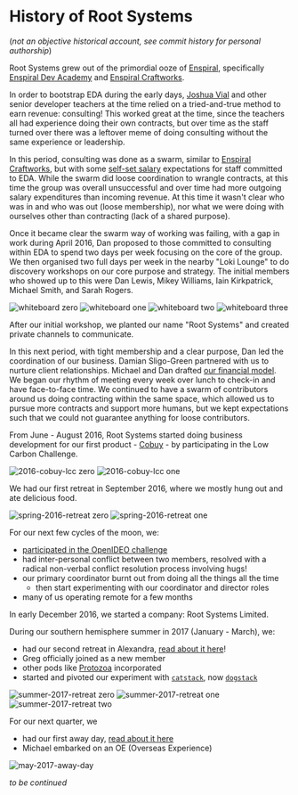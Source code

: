 # History of Root Systems

(_not an objective historical account, see commit history for personal authorship_)

Root Systems grew out of the primordial ooze of [Enspiral](http://enspiral.com), specifically [Enspiral Dev Academy](http://devacademy.co.nz) and [Enspiral Craftworks](http://craftworks.enspiral.com/).

In order to bootstrap EDA during the early days, [Joshua Vial](http://joshuavial.com/) and other senior developer teachers at the time relied on a tried-and-true method to earn revenue: consulting! This worked great at the time, since the teachers all had experience doing their own contracts, but over time as the staff turned over there was a leftover meme of doing consulting without the same experience or leadership.

In this period, consulting was done as a swarm, similar to [Enspiral Craftworks](http://craftworks.enspiral.com), but with some [self-set salary](http://joshuavial.com/self-determined-salaries/) expectations for staff committed to EDA. While the swarm did loose coordination to wrangle contracts, at this time the group was overall unsuccessful and over time had more outgoing salary expenditures than incoming revenue. At this time it wasn't clear who was in and who was out (loose membership), nor what we were doing with ourselves other than contracting (lack of a shared purpose).

Once it became clear the swarm way of working was failing, with a gap in work during April 2016, Dan proposed to those committed to consulting within EDA to spend two days per week focusing on the core of the group. We then organised two full days per week in the nearby "Loki Lounge" to do discovery workshops on our core purpose and strategy. The initial members who showed up to this were Dan Lewis, Mikey Williams, Iain Kirkpatrick, Michael Smith, and Sarah Rogers.

![whiteboard zero](./0.png)
![whiteboard one](./1.png)
![whiteboard two](./2.png)
![whiteboard three](./3.png)

After our initial workshop, we planted our name "Root Systems" and created private channels to communicate.

In this next period, with tight membership and a clear purpose, Dan led the coordination of our business. Damian Sligo-Green partnered with us to nurture client relationships. Michael and Dan drafted [our financial model](https://medium.com/enspiral-tales/a-new-financial-model-for-consulting-c7781661a1ec). We began our rhythm of meeting every week over lunch to check-in and have face-to-face time. We continued to have a swarm of contributors around us doing contracting within the same space, which allowed us to pursue more contracts and support more humans, but we kept expectations such that we could not guarantee anything for loose contributors.

From June - August 2016, Root Systems started doing business development for our first product - [Cobuy](../../products/cobuy/readme.html) - by participating in the Low Carbon Challenge.

![2016-cobuy-lcc zero](2016-cobuy-lcc-00.jpg)
![2016-cobuy-lcc one](2016-cobuy-lcc-01.jpg)

We had our first retreat in September 2016, where we mostly hung out and ate delicious food.

![spring-2016-retreat zero](./spring-2016-retreat-0.jpg)
![spring-2016-retreat one](./spring-2016-retreat-1.jpg)

For our next few cycles of the moon, we:

- [participated in the OpenIDEO challenge](https://challenges.openideo.com/challenge/food-waste/top-ideas/cobuy-group-buying-software-that-helps-people-buy-good-food-at-good-prices-together)
- had inter-personal conflict between two members, resolved with a radical non-verbal conflict resolution process involving hugs!
- our primary coordinator burnt out from doing all the things all the time
  - then start experimenting with our coordinator and director roles
- many of us operating remote for a few months

In early December 2016, we started a company: Root Systems Limited.

During our southern hemisphere summer in 2017 (January - March), we:

- had our second retreat in Alexandra, [read about it here](https://viewer.scuttlebot.io/%25bIUaaGaez1Kq6wPcewpcKNEA78O6x5%2FI8QIriUVbI94%3D.sha256)!
- Greg officially joined as a new member
- other pods like [Protozoa](http://protozoa.nz) incorporated
- started and pivoted our experiment with [`catstack`](https://github.com/enspiral-root-systems/catstack), now [`dogstack`](https://dogstack.js.org)

![summer-2017-retreat zero](./summer-2017-retreat-0.jpg)
![summer-2017-retreat one](./summer-2017-retreat-1.jpg)
![summer-2017-retreat two](./summer-2017-retreat-2.jpg)

For our next quarter, we

- had our first away day, [read about it here](https://viewer.scuttlebot.io/%25P31bgqX6MBPD%2BJOXxquOlq5TRH9EPeJarPqDJ9APYIM%3D.sha256)
- Michael embarked on an OE (Overseas Experience)

![may-2017-away-day](./may-2017-away-day.jpg)

_to be continued_

